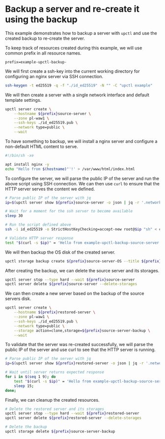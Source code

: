 # Backup a server and re-create it using the backup

This example demonstrates how to backup a server with `upctl` and use the created backup to re-create the server.

To keep track of resources created during this example, we will use common prefix in all resource names.

```env
prefix=example-upctl-backup-
```

We will first create a ssh-key into the current working directory for configuring an nginx server via SSH connection.

```sh
ssh-keygen -t ed25519 -q -f "./id_ed25519" -N "" -C "upctl example"
```

We will then create a server with a single network interface and default template settings.

```sh
upctl server create \
    --hostname ${prefix}source-server \
    --zone pl-waw1 \
    --ssh-keys ./id_ed25519.pub \
    --network type=public \
    --wait
```

To have something to backup, we will install a nginx server and configure a non-default HTML content to serve.

```sh filename=configure-nginx.sh
#!/bin/sh -xe

apt install nginx -y
echo "Hello from $(hostname)"'!' > /var/www/html/index.html
```

To configure the server, we will parse the public IP of the server and run the above script using SSH connection. We can then use `curl` to ensure that the HTTP server serves the content we defined.

```sh
# Parse public IP of the server with jq
ip=$(upctl server show ${prefix}source-server -o json | jq -r '.networking.interfaces[] | select(.type == "public") | .ip_addresses[0].address')

# Wait for a moment for the ssh server to become available
sleep 30

# Run the script defined above
ssh -i id_ed25519 -o StrictHostKeyChecking=accept-new root@$ip "sh" < configure-nginx.sh

# Validate HTTP server response
test "$(curl -s $ip)" = 'Hello from example-upctl-backup-source-server!'
```

We will then backup the OS disk of the created server.

```sh
upctl storage backup create ${prefix}source-server-OS --title ${prefix}source-server-backup
```

After creating the backup, we can delete the source server and its storages.

```sh
upctl server stop --type hard --wait ${prefix}source-server
upctl server delete ${prefix}source-server --delete-storages
```

We can then create a new server based on the backup of the source servers disk.

```sh
upctl server create \
    --hostname ${prefix}restored-server \
    --zone pl-waw1 \
    --ssh-keys ./id_ed25519.pub \
    --network type=public \
    --storage action=clone,storage=${prefix}source-server-backup \
    --wait
```

To validate that the server was re-created successfully, we will parse the public IP of the server and use curl to see that the HTTP server is running.

```sh
# Parse public IP of the server with jq
ip=$(upctl server show ${prefix}restored-server -o json | jq -r '.networking.interfaces[] | select(.type == "public") | .ip_addresses[0].address')

# Wait until server returns expected response
for i in $(seq 1 9); do
    test "$(curl -s $ip)" = 'Hello from example-upctl-backup-source-server!' && break || true;
    sleep 15;
done;
```

Finally, we can cleanup the created resources.

```sh
# Delete the restored server and its storages
upctl server stop --type hard --wait ${prefix}restored-server
upctl server delete ${prefix}restored-server --delete-storages

# Delete the backup
upctl storage delete ${prefix}source-server-backup
```
